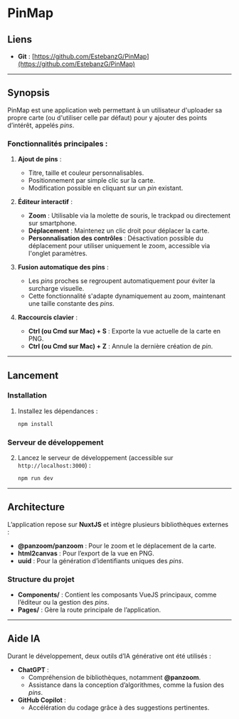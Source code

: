 # PinMap

## Liens
- **Git** : [https://github.com/EstebanzG/PinMap](https://github.com/EstebanzG/PinMap)

---

## Synopsis

PinMap est une application web permettant à un utilisateur d'uploader sa propre carte (ou d'utiliser celle par défaut) pour y ajouter des points d’intérêt, appelés *pins*.

### Fonctionnalités principales :
1. **Ajout de pins** :
    - Titre, taille et couleur personnalisables.
    - Positionnement par simple clic sur la carte.
    - Modification possible en cliquant sur un *pin* existant.

2. **Éditeur interactif** :
    - **Zoom** : Utilisable via la molette de souris, le trackpad ou directement sur smartphone.
    - **Déplacement** : Maintenez un clic droit pour déplacer la carte.
    - **Personnalisation des contrôles** : Désactivation possible du déplacement pour utiliser uniquement le zoom, accessible via l'onglet paramètres.

3. **Fusion automatique des pins** :
    - Les *pins* proches se regroupent automatiquement pour éviter la surcharge visuelle.
    - Cette fonctionnalité s'adapte dynamiquement au zoom, maintenant une taille constante des *pins*.

4. **Raccourcis clavier** :
    - **Ctrl (ou Cmd sur Mac) + S** : Exporte la vue actuelle de la carte en PNG.
    - **Ctrl (ou Cmd sur Mac) + Z** : Annule la dernière création de *pin*.

---

## Lancement

### Installation

1. Installez les dépendances :
   ```bash
   npm install
   ```  

### Serveur de développement

2. Lancez le serveur de développement (accessible sur `http://localhost:3000`) :
   ```bash
   npm run dev
   ```  

---

## Architecture

L’application repose sur **NuxtJS** et intègre plusieurs bibliothèques externes :
- **@panzoom/panzoom** : Pour le zoom et le déplacement de la carte.
- **html2canvas** : Pour l’export de la vue en PNG.
- **uuid** : Pour la génération d’identifiants uniques des *pins*.

### Structure du projet
- **Components/** : Contient les composants VueJS principaux, comme l’éditeur ou la gestion des *pins*.
- **Pages/** : Gère la route principale de l’application.

---

## Aide IA

Durant le développement, deux outils d’IA générative ont été utilisés :
- **ChatGPT** :
    - Compréhension de bibliothèques, notamment **@panzoom**.
    - Assistance dans la conception d’algorithmes, comme la fusion des *pins*.
- **GitHub Copilot** :
    - Accélération du codage grâce à des suggestions pertinentes.